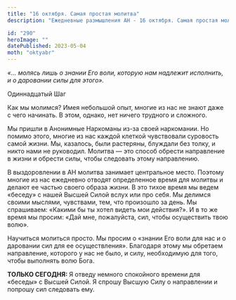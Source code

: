 ```yaml
---
title: "16 октября. Самая простая молитва"
description: "Ежедневные размышления АН - 16 октября. Самая простая молитва"

id: "290"
heroImage: ""
datePublished: 2023-05-04
moth: "oktyabr"
---
```


_«… молясь лишь о знании Его воли, которую нам надлежит исполнить, и о
даровании силы для этого»._

Одиннадцатый Шаг

Как мы молимся? Имея небольшой опыт, многие из нас не знают даже с чего
начинать. В этом, однако, нет ничего трудного и сложного.

Мы пришли в Анонимные Наркоманы из-за своей наркомании. Но помимо этого,
многие из нас каждой клеткой чувствовали суровость самой жизни. Мы, казалось,
были растеряны, блуждали без толку, и никто нами не руководил. Молитва — это
способ обрести направление в жизни и обрести силы, чтобы следовать этому
направлению.

В выздоровлении в АН молитва занимает центральное место. Поэтому многие из нас
ежедневно отводят определенное время для молитвы и делают ее частью своего
образа жизни. В это тихое время мы ведем «беседу» с нашей Высшей Силой вслух
или про себя. Мы делимся своими мыслями, чувствами, тем, что произошло за
день. Мы спрашиваем: «Какими бы ты хотел видеть мои действия?». И в то же
время мы просим: «Дай мне, пожалуйста, сил, чтобы осуществить твою волю».

Научиться молиться просто. Мы просим о «знании Его воли для нас и о даровании
сил для ее осуществления». Благодаря этому мы обретаем направление, которого у
нас не было, и силу, необходимую для того, чтобы выполнять волю Бога.

**ТОЛЬКО СЕГОДНЯ:** Я отведу немного спокойного времени для «беседы» с Высшей
Силой. Я спрошу Высшую Силу о направлении и попрошу сил следовать ему.
